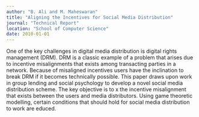 ```yaml
---
author: "B. Ali and M. Maheswaran"
title: "Aligning the Incentives for Social Media Distribution"
journal: "Technical Report"
location: "School of Computer Science"
date: 2010-01-01
---
```

One of the key challenges in digital media distribution is digital rights management (DRM). DRM is a classic example of a problem that arises due to incentive misalignments that exists among transacting parties in a network. Because of misaligned incentives users have the inclination to break DRM if it becomes technically possible. This paper draws upon work in group lending and social psychology to develop a novel social media distribution scheme. The key objective is to x the incentive misalignment that exists between the users and media distributors. Using game theoretic modelling, certain conditions that should hold for social media distribution to work are educed.